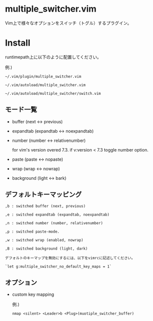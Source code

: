 # multiple_switcher.vim

Vim上で様々なオプションをスイッチ（トグル）するプラグイン。

# Install

runtimepath上に以下のように配置してください。

例.)

    ~/.vim/plugin/multiple_switcher.vim

    ~/.vim/autoload/multiple_switcher.vim

    ~/.vim/autoload/multiple_switcher/switch.vim

## モード一覧

* buffer (next <-> previous)

* expandtab (expandtab <-> noexpandtab)

* number (number <-> relativenumber)

    for vim's version overed 7.3.
    if v:version < 7.3 toggle number option.

* paste (paste <-> nopaste)

* wrap (wrap <-> nowrap)

* background (light <-> bark)

## デフォルトキーマッピング

    ,b : switched buffer (next, previous)

    ,e : switched expandtab (expandtab, noexpandtab)

    ,n : switched number (number, relativenumber)

    ,p : switched paste-mode.

    ,w : switched wrap (enabled, nowrap)

    ,B : switched background (light, dark)

    デフォルトのキーマップを無効にするには、以下をvimrcに記述してください。

    `let g:multiple_switcher_no_default_key_maps = 1`

## オプション

* custom key mapping

    例.)

    `nmap <silent> <Leader>b <Plug>(muotiple_switcher_buffer)`
